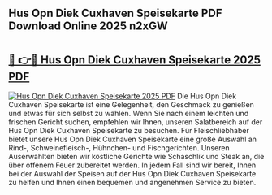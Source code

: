 ## Hus Opn Diek Cuxhaven Speisekarte PDF Download Online 2025 n2xGW

# <h2><a href="http://gc5lfz.nevu.top/?p=Hus+Opn+Diek+Cuxhaven+Speisekarte">🔗 👉🔴 Hus Opn Diek Cuxhaven Speisekarte 2025 PDF</a></h2>

[![Hus Opn Diek Cuxhaven Speisekarte 2025 PDF](https://i.imgur.com/dBaPXMq.png)](http://gc5lfz.nevu.top/?p=Hus+Opn+Diek+Cuxhaven+Speisekarte)
Die Hus Opn Diek Cuxhaven Speisekarte ist eine Gelegenheit, den Geschmack zu genießen und etwas für sich selbst zu wählen. Wenn Sie nach einem leichten und frischen Gericht suchen, empfehlen wir Ihnen, unseren Salatbereich auf der Hus Opn Diek Cuxhaven Speisekarte zu besuchen. Für Fleischliebhaber bietet unsere Hus Opn Diek Cuxhaven Speisekarte eine große Auswahl an Rind-, Schweinefleisch-, Hühnchen- und Fischgerichten. Unseren Auserwählten bieten wir köstliche Gerichte wie Schaschlik und Steak an, die über offenem Feuer zubereitet werden. In jedem Fall sind wir bereit, Ihnen bei der Auswahl der Speisen auf der Hus Opn Diek Cuxhaven Speisekarte zu helfen und Ihnen einen bequemen und angenehmen Service zu bieten.
